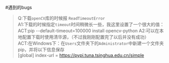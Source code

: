 #遇到的bugs
>Q:下载`openCV`库的时候报 `ReadTimeoutError`<br>
>A1:下载的时候指定`timeout`时间稍微长一些，我这里设置了一个很大的值：<br>
>ACT:pip --default-timeout=100000 install opencv-python
>A2:可以在本地配置下载时使用清华源，（不过我刚刚配置完了以后并没有成功）<br>
>ACT:在Windows下：在`Users`文件夹下的`Administrator`中新建一个文件夹pip，并将以下信息保存<br>
> [global]
> index-url = https://pypi.tuna.tsinghua.edu.cn/simple